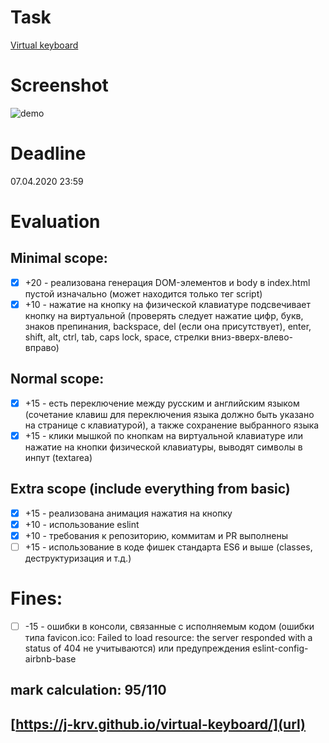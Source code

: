 # Task
[Virtual keyboard](https://github.com/rolling-scopes-school/tasks/blob/master/tasks/codejam-virtual-keyboard.md)

# Screenshot
![demo](http://images.vfl.ru/ii/1586550118/c0ec7e49/30170040.jpg)

# Deadline 
 07.04.2020 23:59

# Evaluation
  ## Minimal scope:
 - [x] +20 - реализована генерация DOM-элементов и body в index.html пустой изначально (может находится только тег script)
 - [x] +10 - нажатие на кнопку на физической клавиатуре подсвечивает кнопку на виртуальной (проверять следует нажатие цифр, букв, знаков препинания, backspace, del (если она присутствует), enter, shift, alt, ctrl, tab, caps lock, space, стрелки вниз-вверх-влево-вправо)
 
  ## Normal scope:
 - [x] +15 - есть переключение между русским и английским языком (сочетание клавиш для переключения языка должно быть указано на странице с клавиатурой), а также сохранение выбранного языка
 - [x] +15 - клики мышкой по кнопкам на виртуальной клавиатуре или нажатие на кнопки физической клавиатуры, выводят символы в инпут (textarea)
 
  ## Extra scope (include everything from basic)
 - [x] +15 - реализована анимация нажатия на кнопку
 - [x] +10 - использование eslint
 - [x] +10 - требования к репозиторию, коммитам и PR выполнены
 - [ ] +15 - использование в коде фишек стандарта ES6 и выше (classes, деструктуризация и т.д.)
 
 # Fines:
 - [ ] -15 - ошибки в консоли, связанные с исполняемым кодом (ошибки типа favicon.ico: Failed to load resource: the server responded with a status of 404 не учитываются) или предупреждения eslint-config-airbnb-base

## mark calculation: 95/110
## [https://j-krv.github.io/virtual-keyboard/](url)
